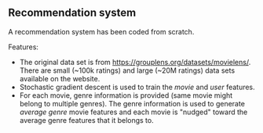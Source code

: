 ## Recommendation system

A recommendation system has been coded from scratch. 

Features:
- The original data set is from https://grouplens.org/datasets/movielens/. There are small (~100k ratings) and large (~20M ratings) data sets available on the website.
- Stochastic gradient descent is used to train the _movie_ and _user_ features.
- For each movie, genre information is provided (same movie might belong to multiple genres). The genre information is used to generate _average genre_ movie features and each movie is "nudged" toward the average genre features that it belongs to.

